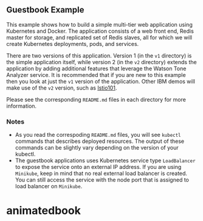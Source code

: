 ## Guestbook Example

This example shows how to build a simple multi-tier web application using
Kubernetes and Docker. The application consists of a web front end, Redis
master for storage, and replicated set of Redis slaves, all for which we will
create Kubernetes deployments, pods, and services.

There are two versions of this application. Version 1 (in the `v1` directory)
is the simple application itself, while version 2 (in the `v2` directory)
extends the application by adding additional features that leverage the Watson
Tone Analyzer service. It is recommended that if you are new to this example
then you look at just the `v1` version of the application. Other IBM demos
will make use of the `v2` version, such as
[Istio101](https://github.com/IBM/istio101).

Please see the corresponding `README.md` files in each directory for more
information.


### Notes

 * As you read the correspoding `README.md` files, you will see `kubectl` commands that describes deployed resources. The output of these commands can be slightly vary depending on the version of your kubectl.
 * The guestbook applications uses Kubernetes service type `LoadBalancer` to expose the service onto an external IP address. If you are using `Minikube`, keep in mind that no real external load balancer is created. You
 can still access the service with the node port that is assigned to load balancer on `Minikube`.
# animatedbook
